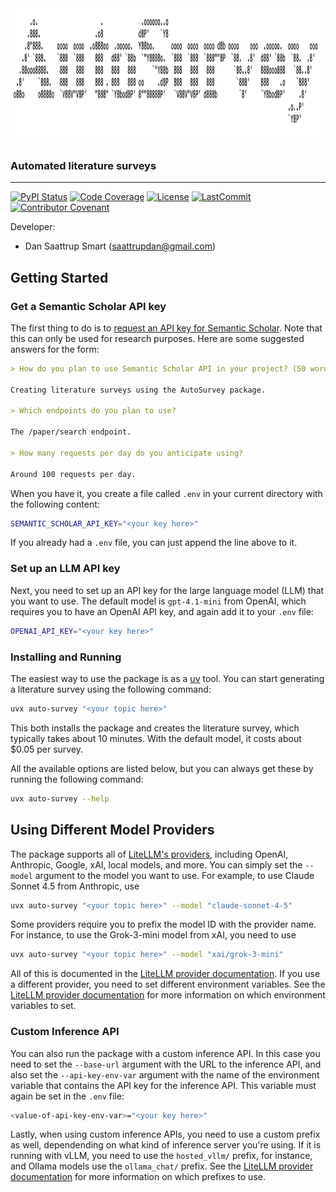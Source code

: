 <!-- This disables the requirement that the first line is a top-level heading -->
<!-- markdownlint-configure-file { "MD041": false } -->

<div align='center'>
<img
    src="https://raw.githubusercontent.com/saattrupdan/auto-survey/refs/heads/main/gfx/auto-survey-logo.png"
    height="216"
    width="1154"
>
</div>

### Automated literature surveys

______________________________________________________________________
[![PyPI Status](https://badge.fury.io/py/auto_survey.svg)](https://pypi.org/project/auto_survey/)
[![Code Coverage](https://img.shields.io/badge/Coverage-50%25-orange.svg)](https://github.com/saattrupdan/auto-survey/tree/main/tests)
[![License](https://img.shields.io/github/license/saattrupdan/auto-survey)](https://github.com/saattrupdan/auto-survey/blob/main/LICENSE)
[![LastCommit](https://img.shields.io/github/last-commit/saattrupdan/auto-survey)](https://github.com/saattrupdan/auto-survey/commits/main)
[![Contributor Covenant](https://img.shields.io/badge/Contributor%20Covenant-2.0-4baaaa.svg)](https://github.com/saattrupdan/auto-survey/blob/main/CODE_OF_CONDUCT.md)

Developer:

- Dan Saattrup Smart (<saattrupdan@gmail.com>)

## Getting Started

### Get a Semantic Scholar API key

The first thing to do is to [request an API key for Semantic
Scholar](https://www.semanticscholar.org/product/api#api-key-form). Note that this can
only be used for research purposes. Here are some suggested answers for the form:

```markdown
> How do you plan to use Semantic Scholar API in your project? (50 words or more)*

Creating literature surveys using the AutoSurvey package.

> Which endpoints do you plan to use?

The /paper/search endpoint.

> How many requests per day do you anticipate using?

Around 100 requests per day.
```

When you have it, you create a file called `.env` in your current directory with the
following content:

```bash
SEMANTIC_SCHOLAR_API_KEY="<your key here>"
```

If you already had a `.env` file, you can just append the line above to it.

### Set up an LLM API key

Next, you need to set up an API key for the large language model (LLM) that you want to
use. The default model is `gpt-4.1-mini` from OpenAI, which requires you to have an OpenAI
API key, and again add it to your `.env` file:

```bash
OPENAI_API_KEY="<your key here>"
```

### Installing and Running

The easiest way to use the package is as a
[uv](https://docs.astral.sh/uv/getting-started/installation/) tool. You can start generating a literature survey using the following command:

```bash
uvx auto-survey "<your topic here>"
```

This both installs the package and creates the literature survey, which typically takes
about 10 minutes. With the default model, it costs about $0.05 per survey.

All the available options are listed below, but you can always get these by running the
following command:

```bash
uvx auto-survey --help
```

## Using Different Model Providers

The package supports all of [LiteLLM's
providers](https://docs.litellm.ai/docs/providers/), including OpenAI, Anthropic,
Google, xAI, local models, and more. You can simply set the `--model` argument to the
model you want to use. For example, to use Claude Sonnet 4.5 from Anthropic, use

```bash
uvx auto-survey "<your topic here>" --model "claude-sonnet-4-5"
```

Some providers require you to prefix the model ID with the provider name. For instance,
to use the Grok-3-mini model from xAI, you need to use

```bash
uvx auto-survey "<your topic here>" --model "xai/grok-3-mini"
```

All of this is documented in the [LiteLLM provider
documentation](https://docs.litellm.ai/docs/providers). If you use a different provider,
you need to set different environment variables. See the [LiteLLM provider
documentation](https://docs.litellm.ai/docs/providers) for more information on which
environment variables to set.

### Custom Inference API

You can also run the package with a custom inference API. In this case you need to set
the `--base-url` argument with the URL to the inference API, and also set the
`--api-key-env-var` argument with the name of the environment variable that contains the
API key for the inference API. This variable must again be set in the `.env` file:

```bash
<value-of-api-key-env-var>="<your key here>"
```

Lastly, when using custom inference APIs, you need to use a custom prefix as well,
dependending on what kind of inference server you're using. If it is running with vLLM,
you need to use the `hosted_vllm/` prefix, for instance, and Ollama models use the
`ollama_chat/` prefix. See the [LiteLLM provider
documentation](https://docs.litellm.ai/docs/providers) for more information on which
prefixes to use.
